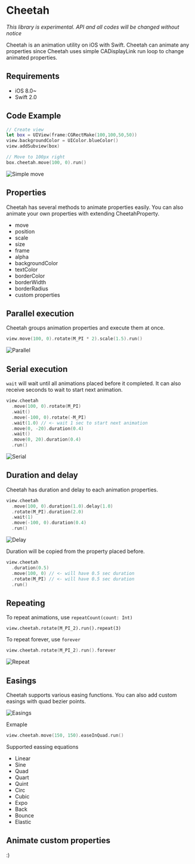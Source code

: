 Cheetah
======

*This library is experimental. API and all codes will be changed without notice*

Cheetah is an animation utility on iOS with Swift. Cheetah can animate any properties
since Cheetah uses simple CADisplayLink run loop
to change animated properties.

Requirements
----

- iOS 8.0~
- Swift 2.0

Code Example
----

```swift
// Create view
let box = UIView(frame:CGRectMake(100,100,50,50))
view.backgroundColor = UIColor.blueColor()
view.addSubview(box)

// Move to 100px right
box.cheetah.move(100, 0).run()
```

![Simple move](https://suguru.github.io/Cheetah/images/simple_move.gif)

Properties
----

Cheetah has several methods to animate properties easily. You can also animate your own properties with extending CheetahProperty.

- move
- position
- scale
- size
- frame
- alpha
- backgroundColor
- textColor
- borderColor
- borderWidth
- borderRadius
- custom properties

Parallel execution
----

Cheetah groups animation properties and execute them at once.

```swift
view.move(100, 0).rotate(M_PI * 2).scale(1.5).run()
```

![Parallel](https://suguru.github.io/Cheetah/images/parallel_move.gif)

Serial execution
----

`wait` will wait until all animations placed before it completed.
It can also receive seconds to wait to start next animation.

```swift
view.cheetah
  .move(100, 0).rotate(M_PI)
  .wait()
  .move(-100, 0).rotate(-M_PI)
  .wait(1.0) // <- wait 1 sec to start next animation
  .move(0, -20).duration(0.4)
  .wait()
  .move(0, 20).duration(0.4)
  .run()
```

![Serial](https://suguru.github.io/Cheetah/images/serial_move.gif)

Duration and delay
----

Cheetah has duration and delay to each animation properties.

```swift
view.cheetah
  .move(100, 0).duration(1.0).delay(1.0)
  .rotate(M_PI).duration(2.0)
  .wait(1)
  .move(-100, 0).duration(0.4)
  .run()
```

![Delay](https://suguru.github.io/Cheetah/images/delay_move.gif)

Duration will be copied from the property placed before.

```swift
view.cheetah
  .duration(0.5)
  .move(100, 0) // <- will have 0.5 sec duration
  .rotate(M_PI) // <- will have 0.5 sec duration
  .run()
```

Repeating
----

To repeat animations, use `repeatCount(count: Int)`

```swfit
view.cheetah.rotate(M_PI_2).run().repeat(3)
```

To repeat forever, use `forever`

```swift
view.cheetah.rotate(M_PI_2).run().forever
```
![Repeat](https://suguru.github.io/Cheetah/images/repeat_move.gif)

Easings
----

Cheetah supports various easing functions. You can also add custom easings with quad bezier points.

![Easings](https://suguru.github.io/Cheetah/images/easings.gif)

Exmaple

```swift
view.cheetah.move(150, 150).easeInQuad.run()
```

Supported eassing equations

- Linear
- Sine
- Quad
- Quart
- Quint
- Circ
- Cubic
- Expo
- Back
- Bounce
- Elastic

Animate custom properties
----

:)
